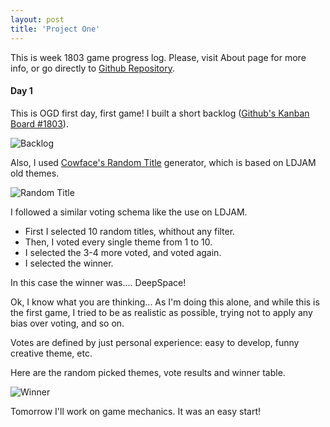 ```yaml
---
layout: post
title: 'Project One'
---
```


This is week 1803 game progress log. Please, visit About page for more info, or go directly to [Github Repository](https://github.com/mdblabs/onegamedesign).

#### Day 1

This is OGD first day, first game! I built a short backlog ([Github's Kanban Board #1803](https://github.com/mdblabs/onegamedesign/projects/1)).

![Backlog]({{"/assets/img/projects/proj-1/1803-1.png"|absolute_url}})


Also, I used [Cowface's Random Title](http://www.cowfacegames.com/) generator, which is based on LDJAM old themes.

![Random Title]({{"/assets/img/projects/proj-1/1803-3.png"|absolute_url}})


I followed a similar voting schema like the use on LDJAM. 
* First I selected 10 random titles, whithout any filter.
* Then, I voted every single theme from 1 to 10.
* I selected the 3-4 more voted, and voted again.
* I selected the winner.

In this case the winner was.... DeepSpace!

Ok, I know what you are thinking... As I'm doing this alone, and while this is the first game, I tried to be as realistic as possible, trying not to apply any bias over voting, and so on.
 
Votes are defined by just personal experience: easy to develop, funny creative theme, etc.

Here are  the random picked themes, vote results and winner table.

![Winner]({{"/assets/img/projects/proj-1/1803-2.png"|absolute_url}})


Tomorrow I'll work on game mechanics. It was an easy start!

